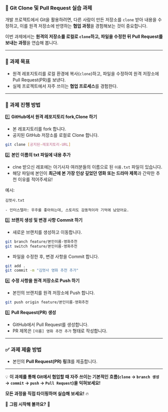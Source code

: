 ### 📝 **Git Clone 및 Pull Request 실습 과제**

개발 프로젝트에서 Git을 활용하려면, 다른 사람이 만든 저장소를 `clone` 받아 내용을 수정하고, 이를 원격 저장소에 반영하는 **협업 과정**을 경험해보는 것이 중요합니다.

이번 과제에서는 **원격의 저장소를 로컬로 `clone`하고, 파일을 수정한 뒤 Pull Request를 보내는 과정**을 연습해 봅니다.

---

### **🚀 과제 목표**

- 원격 레포지토리를 로컬 환경에 복사(`clone`)하고, 파일을 수정하여 원격 저장소에 Pull Request(PR)를 보낸다.
- 실제 프로젝트에서 자주 쓰이는 **협업 프로세스**를 경험한다.

---

### **📌 과제 진행 방법**

1️⃣ **GitHub에서 원격 레포지토리 fork,Clone 하기**
- 본 레포지토리를 fork 합니다. 
- 공지된 GitHub 저장소를 로컬로 Clone 합니다.

```bash
git clone [공지된-레포지토리-URL]

```

2️⃣ **본인 이름의 txt 파일에 내용 추가**

- clne 받으신 레포에는 아기사자 여러분들의 이름으로 된 `이름.txt` 파일이 있습니다.
- 해당 파일에 본인이 **최근에 본 가장 인상 깊었던 영화 또는 드라마 제목**과 간략한 추천 이유를 적어주세요!

예시:

```
김멋사.txt

- 인터스텔라: 우주를 좋아하는데, 스토리도 감동적이라 기억에 남았어요.

```

3️⃣ **브랜치 생성 및 변경 사항 Commit 하기**

- 새로운 브랜치를 생성하고 이동합니다.

```bash
git branch feature/본인이름-영화추천
git switch feature/본인이름-영화추천
```

- 파일을 수정한 후, 변경 사항을 Commit 합니다.

```bash
git add .
git commit -m "김멋사 영화 추천 추가"

```

4️⃣ **수정 사항을 원격 저장소로 Push 하기**

- 본인의 브랜치를 원격 저장소에 Push 합니다.

```bash
git push origin feature/본인이름-영화추천
```

5️⃣ **Pull Request(PR) 생성**

- GitHub에서 Pull Request를 생성합니다.
- PR 제목은 `[이름] 영화 추천 추가` 형태로 작성합니다.

---

### **✅ 과제 제출 방법**

- 본인의 **Pull Request(PR) 링크**를 제출합니다.

---

💡 **이 과제를 통해 Git에서 협업할 때 자주 쓰이는 기본적인 흐름(`clone` → `branch 생성` → `commit` → `push` → `Pull Request`)을 익혀보세요!**

**모든 과정을 직접 타이핑하며 실습해 보세요!** 🔥

🚀 **그럼 시작해 볼까요?** 🚀
